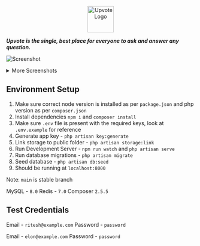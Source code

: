 <p align="center">
     <img width="70" src="https://i.imgur.com/a3KjiYS.png" alt="Upvote Logo">
</p>

***Upvote is the single, best place for everyone to ask and answer any question.***

![Screenshot](https://i.imgur.com/mIxoBkb.png)


<details>
  <summary>More Screenshots</summary>
    <img src="https://i.imgur.com/mP7K8go.png" alt="Screenshot 1"/>
    <img src="https://i.imgur.com/7UCSU8w.png" alt="Screenshot 2"/>
    <img src="https://i.imgur.com/YUTJGj3.png" alt="Screenshot 3"/>
    <img src="https://i.imgur.com/eDehDb4.png" alt="Screenshot 4"/>
    <img src="https://i.imgur.com/YKRKAHY.png" alt="Screenshot 5"/>
    <img src="https://i.imgur.com/3ujvvLH.png" alt="Screenshot 6"/>
    <img src="https://i.imgur.com/YCWse6h.png" alt="Screenshot 7"/>
    <img src="https://i.imgur.com/0PYTkDc.png" alt="Screenshot 8"/>
    <img src="https://i.imgur.com/mIxoBkb.png" alt="Screenshot 9"/>
    <img src="https://i.imgur.com/3tt6eV2.png" alt="Screenshot 10"/>
</details>


## Environment Setup

 1. Make sure correct node version is installed as per `package.json` and php version as per `composer.json`
 2. Install dependencies `npm i` and `composer install`
 3. Make sure `.env` file is present with the required keys, look at `.env.example` for reference
 4. Generate app key - `php artisan key:generate`
 5. Link storage to public folder - `php artisan storage:link`
 6. Run Development Server -  `npm run watch` and `php artisan serve`
 7. Run database migrations - `php artisan migrate`
 8. Seed database - `php artisan db:seed`
 9. Should be running at `localhost:8000`

Note: `main` is stable branch

MySQL - `8.0`
Redis - `7.0`
Composer `2.5.5`

## Test Credentials
Email - `ritesh@example.com`
Password - `password`

Email - `elon@example.com`
Password - `password`